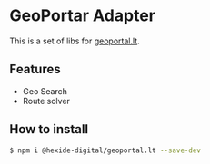 # GeoPortar Adapter 

This is a set of libs for [geoportal.lt](https://geoportal.lt/).

## Features

* Geo Search
* Route solver 


## How to install

```bash
$ npm i @hexide-digital/geoportal.lt --save-dev
```

